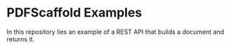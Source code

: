 # PDFScaffold Examples

In this repository lies an example of a REST API that builds a document and returns it.